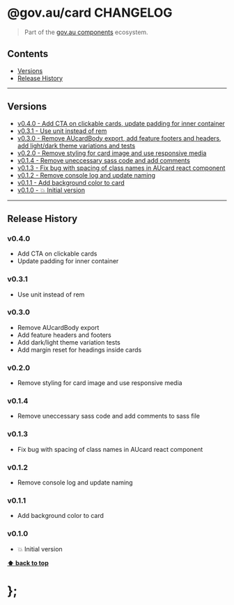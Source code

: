 @gov.au/card CHANGELOG
======================

> Part of the [gov.au components](https://github.com/govau/design-system-components/) ecosystem.


## Contents

* [Versions](#install)
* [Release History](#release-history)


----------------------------------------------------------------------------------------------------------------------------------------------------------------


## Versions

* [v0.4.0 - Add CTA on clickable cards, update padding for inner container](#v040)
* [v0.3.1 - Use unit instead of rem](#v031)
* [v0.3.0 - Remove AUcardBody export, add feature footers and headers, add light/dark theme variations and tests](#v030)
* [v0.2.0 - Remove styling for card image and use responsive media](#v020)
* [v0.1.4 - Remove uneccessary sass code and add comments](#v014)
* [v0.1.3 - Fix bug with spacing of class names in AUcard react component](#v013)
* [v0.1.2 - Remove console log and update naming](#v012)
* [v0.1.1 - Add background color to card](#v011)
* [v0.1.0 - 💥 Initial version](#v010)


----------------------------------------------------------------------------------------------------------------------------------------------------------------


## Release History

### v0.4.0

- Add CTA on clickable cards
- Update padding for inner container

### v0.3.1

- Use unit instead of rem


### v0.3.0

- Remove AUcardBody export
- Add feature headers and footers
- Add dark/light theme variation tests
- Add margin reset for headings inside cards


### v0.2.0

- Remove styling for card image and use responsive media


### v0.1.4

- Remove uneccessary sass code and add comments to sass file


### v0.1.3

- Fix bug with spacing of class names in AUcard react component


### v0.1.2

- Remove console log and update naming

### v0.1.1

- Add background color to card


### v0.1.0

- 💥 Initial version


**[⬆ back to top](#contents)**


# };
